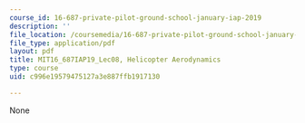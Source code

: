 ```yaml
---
course_id: 16-687-private-pilot-ground-school-january-iap-2019
description: ''
file_location: /coursemedia/16-687-private-pilot-ground-school-january-iap-2019/c996e19579475127a3e887ffb1917130_MIT16_687IAP19_Lec08.pdf
file_type: application/pdf
layout: pdf
title: MIT16_687IAP19_Lec08, Helicopter Aerodynamics
type: course
uid: c996e19579475127a3e887ffb1917130

---
```

None